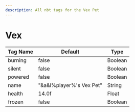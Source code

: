 ```yaml
---
description: All nbt tags for the Vex Pet
---
```



# Vex

| Tag Name     | Default                                                            | Type                                         |
| - | - | - |
| burning | false | Boolean |
| silent | false | Boolean |
| powered | false | Boolean |
| name | "&a&l%player%'s Vex Pet" | String |
| health | 14.0f | Float |
| frozen | false | Boolean |
